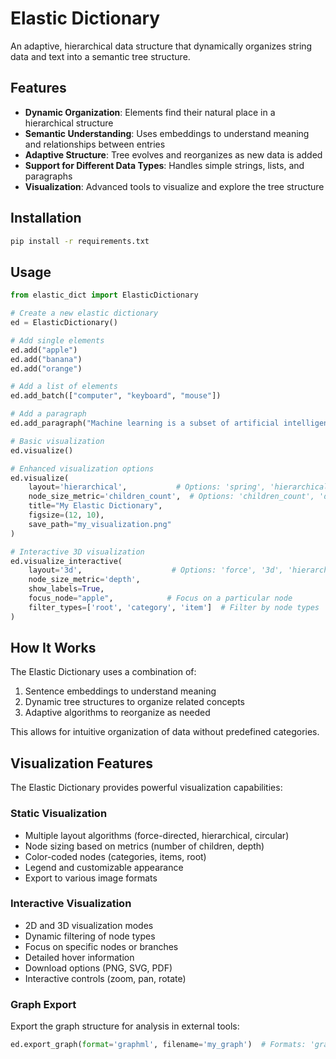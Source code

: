 # Elastic Dictionary

An adaptive, hierarchical data structure that dynamically organizes string data and text into a semantic tree structure.

## Features

- **Dynamic Organization**: Elements find their natural place in a hierarchical structure
- **Semantic Understanding**: Uses embeddings to understand meaning and relationships between entries
- **Adaptive Structure**: Tree evolves and reorganizes as new data is added
- **Support for Different Data Types**: Handles simple strings, lists, and paragraphs
- **Visualization**: Advanced tools to visualize and explore the tree structure

## Installation

```bash
pip install -r requirements.txt
```

## Usage

```python
from elastic_dict import ElasticDictionary

# Create a new elastic dictionary
ed = ElasticDictionary()

# Add single elements
ed.add("apple")
ed.add("banana")
ed.add("orange")

# Add a list of elements
ed.add_batch(["computer", "keyboard", "mouse"])

# Add a paragraph
ed.add_paragraph("Machine learning is a subset of artificial intelligence that focuses on developing systems that learn from data.")

# Basic visualization
ed.visualize()

# Enhanced visualization options
ed.visualize(
    layout='hierarchical',           # Options: 'spring', 'hierarchical', 'circular', 'kamada_kawai'
    node_size_metric='children_count',  # Options: 'children_count', 'depth', None
    title="My Elastic Dictionary",
    figsize=(12, 10),
    save_path="my_visualization.png"
)

# Interactive 3D visualization
ed.visualize_interactive(
    layout='3d',                    # Options: 'force', '3d', 'hierarchy'
    node_size_metric='depth',
    show_labels=True,
    focus_node="apple",            # Focus on a particular node
    filter_types=['root', 'category', 'item']  # Filter by node types
)
```

## How It Works

The Elastic Dictionary uses a combination of:
1. Sentence embeddings to understand meaning
2. Dynamic tree structures to organize related concepts
3. Adaptive algorithms to reorganize as needed

This allows for intuitive organization of data without predefined categories.

## Visualization Features

The Elastic Dictionary provides powerful visualization capabilities:

### Static Visualization
- Multiple layout algorithms (force-directed, hierarchical, circular)
- Node sizing based on metrics (number of children, depth)
- Color-coded nodes (categories, items, root)
- Legend and customizable appearance
- Export to various image formats

### Interactive Visualization
- 2D and 3D visualization modes
- Dynamic filtering of node types
- Focus on specific nodes or branches
- Detailed hover information
- Download options (PNG, SVG, PDF)
- Interactive controls (zoom, pan, rotate)

### Graph Export
Export the graph structure for analysis in external tools:
```python
ed.export_graph(format='graphml', filename='my_graph')  # Formats: 'graphml', 'gexf', 'json', 'dot'
``` 